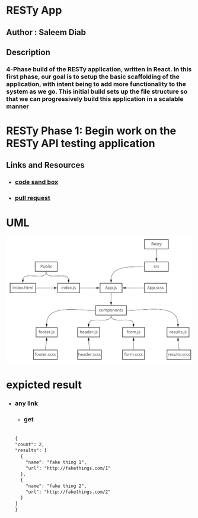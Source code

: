 # RESTy App

## Author : Saleem Diab

## Description

### 4-Phase build of the RESTy application, written in React. In this first phase, our goal is to setup the basic scaffolding of the application, with intent being to add more functionality to the system as we go. This initial build sets up the file structure so that we can progressively build this application in a scalable manner

# RESTy Phase 1: Begin work on the RESTy API testing application

## Links and Resources

* ### [code sand box](https://codesandbox.io/s/muddy-worker-w6xee)

* ### [pull request](https://github.com/Duniaalkilany/resty/pull/1)

# UML

![img](./images/lab26.jpg)

# expicted result

* ### any link

  * ### get

  ```

  {
  "count": 2,
  "results": [
    {
      "name": "fake thing 1",
      "url": "http://fakethings.com/1"
    },
    {
      "name": "fake thing 2",
      "url": "http://fakethings.com/2"
    }
  ]
  }

  ```
